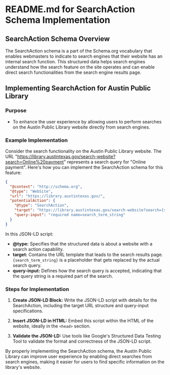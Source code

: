 
# README.md for SearchAction Schema Implementation

## SearchAction Schema Overview

The SearchAction schema is a part of the Schema.org vocabulary that enables webmasters to indicate to search engines that their website has an internal search function. This structured data helps search engines understand how the search feature on the site operates and can enable direct search functionalities from the search engine results page.

## Implementing SearchAction for Austin Public Library

### Purpose
- To enhance the user experience by allowing users to perform searches on the Austin Public Library website directly from search engines.

### Example Implementation

Consider the search functionality on the Austin Public Library website. The URL "https://library.austintexas.gov/search-website?search=Online%20payment" represents a search query for "Online payment". Here's how you can implement the SearchAction schema for this feature:

```json
{
  "@context": "http://schema.org",
  "@type": "WebSite",
  "url": "https://library.austintexas.gov/",
  "potentialAction": {
    "@type": "SearchAction",
    "target": "https://library.austintexas.gov/search-website?search={search_term_string}",
    "query-input": "required name=search_term_string"
  }
}
```

In this JSON-LD script:
- **@type:** Specifies that the structured data is about a website with a search action capability.
- **target:** Contains the URL template that leads to the search results page. `{search_term_string}` is a placeholder that gets replaced by the actual search query.
- **query-input:** Defines how the search query is accepted, indicating that the query string is a required part of the search.

### Steps for Implementation

1. **Create JSON-LD Block:** Write the JSON-LD script with details for the SearchAction, including the target URL structure and query-input specifications.

2. **Insert JSON-LD in HTML:** Embed this script within the HTML of the website, ideally in the `<head>` section.

3. **Validate the JSON-LD:** Use tools like Google's Structured Data Testing Tool to validate the format and correctness of the JSON-LD script.

By properly implementing the SearchAction schema, the Austin Public Library can improve user experience by enabling direct searches from search engines, making it easier for users to find specific information on the library's website.
